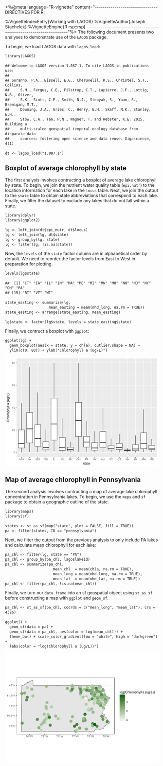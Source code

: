<%@meta language="R-vignette" content="-------------------------------- 
DIRECTIVES FOR R: 

  %VignetteIndexEntry{Working with LAGOS} 
  %VignetteAuthor{Joseph Stachelek} 
  %VignetteEngine{R.rsp::rsp} 
--------------------------------------------------------------------"%>
The following document presents two analyses to demonstrate use of the
`LAGOS` package.

To begin, we load LAGOS data with `lagos_load`:

    library(LAGOS)

    ## Welcome to LAGOS version 1.087.1. To cite LAGOS in publications use: 
    ##  
    ## Soranno, P.A., Bissell, E.G., Cheruvelil, K.S., Christel, S.T., Collins,
    ##     S.M., Fergus, C.E., Filstrup, C.T., Lapierre, J.F., Lottig, N.R., Oliver,
    ##     S.K., Scott, C.E., Smith, N.J., Stopyak, S., Yuan, S., Bremigan, M.T.,
    ##     Downing, J.A., Gries, C., Henry, E.H., Skaff, N.K., Stanley, E.H.,
    ##     Stow, C.A., Tan, P.N., Wagner, T. and Webster, K.E. 2015. Building a
    ##     multi-scaled geospatial temporal ecology database from disparate data
    ##     sources: fostering open science and data reuse. Gigascience, 4(1)

    dt <- lagos_load("1.087.1")

Boxplot of average chlorophyll by state
---------------------------------------

The first analysis involves contructing a boxplot of average lake
chlorophyll by state. To begin, we join the nutrient water quality table
(`epi.nutr`) to the location information for each lake in the `locus`
table. Next, we join the output to the `state` table to obtain state
abbreviations that correspond to each lake. Finally, we filter the
dataset to exclude any lakes that do not fall within a state.

    library(dplyr)
    library(ggplot2)

    lg <- left_join(dt$epi_nutr, dt$locus)
    lg <- left_join(lg, dt$state)
    lg <- group_by(lg, state)
    lg <- filter(lg, !is.na(state))

Now, the `levels` of the `state` factor column are in alphabetical order
by default. We need to reorder the factor levels from East to West in
preparation for plotting.

    levels(lg$state)

    ##  [1] "CT" "IA" "IL" "IN" "MA" "ME" "MI" "MN" "MO" "NH" "NJ" "NY" "OH" "PA"
    ## [15] "RI" "VT" "WI"

    state_easting <- summarize(lg, 
                        mean_easting = mean(nhd_long, na.rm = TRUE))
    state_easting <- arrange(state_easting, mean_easting)

    lg$state <- factor(lg$state, levels = state_easting$state)

Finally, we contruct a boxplot with `ggplot`:

    ggplot(lg) + 
      geom_boxplot(aes(x = state, y = chla), outlier.shape = NA) + 
      ylim(c(0, 80)) + ylab("Chlorophyll a (ug/L)")

![](working_with_lagos_files/figure-markdown_strict/unnamed-chunk-2-1.png)

Map of average chlorophyll in Pennsylvania
------------------------------------------

The second analysis involves contructing a map of average lake
chlorophyll concentration in Pennsylvania lakes. To begin, we use the
`maps` and `sf` package to obtain a geographic outline of the state.

    library(maps)
    library(sf)

    states <- st_as_sf(map("state", plot = FALSE, fill = TRUE))
    pa <- filter(states, ID == "pennsylvania")

Next, we filter the output from the previous analysis to only include PA
lakes and calculate mean chlorophyll for each lake:

    pa_chl <- filter(lg, state == "PA")
    pa_chl <- group_by(pa_chl, lagoslakeid)
    pa_chl <- summarize(pa_chl, 
                          mean_chl  = mean(chla, na.rm = TRUE), 
                          mean_long = mean(nhd_long, na.rm = TRUE), 
                          mean_lat  = mean(nhd_lat, na.rm = TRUE))
    pa_chl <- filter(pa_chl, !is.na(mean_chl))

Finally, we turn our `data.frame` into an sf geospatial object using
`st_as_sf` before constructing a map with `ggplot` and `geom_sf`.

    pa_chl <- st_as_sf(pa_chl, coords = c("mean_long", "mean_lat"), crs = 4326)

    ggplot() + 
      geom_sf(data = pa) +
      geom_sf(data = pa_chl, aes(color = log(mean_chl))) + 
      theme_bw() + scale_color_gradient(low = "white", high = "darkgreen") +
      labs(color = "log(Chlorophyll a (ug/L))")

![](working_with_lagos_files/figure-markdown_strict/unnamed-chunk-4-1.png)
